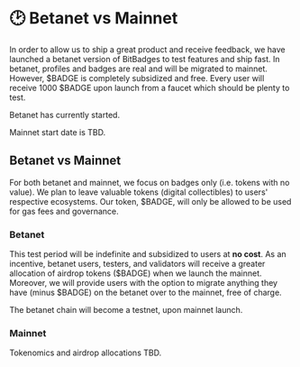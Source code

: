 # 🕑 Betanet vs Mainnet

In order to allow us to ship a great product and receive feedback, we have launched a betanet version of BitBadges to test features and ship fast. In betanet, profiles and badges are real and will be migrated to mainnet. However, $BADGE is completely subsidized and free. Every user will receive 1000 $BADGE upon launch from a faucet which should be plenty to test.

Betanet has currently started.

Mainnet start date is TBD.

## Betanet vs Mainnet

For both betanet and mainnet, we focus on badges only (i.e. tokens with no value). We plan to leave valuable tokens (digital collectibles) to users' respective ecosystems. Our token, $BADGE, will only be allowed to be used for gas fees and governance.

### Betanet

This test period will be indefinite and subsidized to users at **no cost**. As an incentive, betanet users, testers, and validators will receive a greater allocation of airdrop tokens ($BADGE) when we launch the mainnet. Moreover, we will provide users with the option to migrate anything they have (minus $BADGE) on the betanet over to the mainnet, free of charge.

The betanet chain will become a testnet, upon mainnet launch.

### Mainnet

Tokenomics and airdrop allocations TBD.
